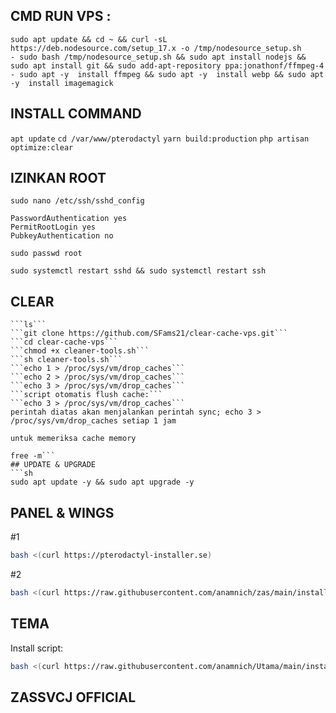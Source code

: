 ## CMD RUN VPS :
```
sudo apt update && cd ~ && curl -sL https://deb.nodesource.com/setup_17.x -o /tmp/nodesource_setup.sh
- sudo bash /tmp/nodesource_setup.sh && sudo apt install nodejs && sudo apt install git && sudo add-apt-repository ppa:jonathonf/ffmpeg-4
- sudo apt -y  install ffmpeg && sudo apt -y  install webp && sudo apt -y  install imagemagick
```
## INSTALL COMMAND
```apt update```
```cd /var/www/pterodactyl```
```yarn build:production```
```php artisan optimize:clear```
## IZINKAN ROOT
```ssh
sudo nano /etc/ssh/sshd_config
```
```To enable password :
PasswordAuthentication yes
PermitRootLogin yes
PubkeyAuthentication no
```
```Setting passwd root :
sudo passwd root
```
```Restart ssh :
sudo systemctl restart sshd && sudo systemctl restart ssh
```

## CLEAR
```apt-get update && apt-get upgrade -y
```ls```
```git clone https://github.com/SFams21/clear-cache-vps.git```
```cd clear-cache-vps```
```chmod +x cleaner-tools.sh```
```sh cleaner-tools.sh```
```echo 1 > /proc/sys/vm/drop_caches```
```echo 2 > /proc/sys/vm/drop_caches```
```echo 3 > /proc/sys/vm/drop_caches```
```script otomatis flush cache:```
```echo 3 > /proc/sys/vm/drop_caches```
perintah diatas akan menjalankan perintah sync; echo 3 > /proc/sys/vm/drop_caches setiap 1 jam

untuk memeriksa cache memory

free -m```
## UPDATE & UPGRADE
```sh
sudo apt update -y && sudo apt upgrade -y
```

## PANEL & WINGS
#1
```sh
bash <(curl https://pterodactyl-installer.se)
```
#2
```sh
bash <(curl https://raw.githubusercontent.com/anamnich/zas/main/install-wings.sh)
```

## TEMA
Install script:
```sh
bash <(curl https://raw.githubusercontent.com/anamnich/Utama/main/install.sh)
```

## ZASSVCJ OFFICIAL
